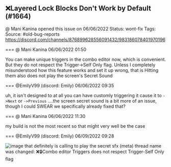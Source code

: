 ## ❌Layered Lock Blocks Don't Work by Default (#1664)
@ Mani Kanina opened this issue on 06/06/2022
Status: wont-fix
Tags: 
Source: #old-bug-reports https://discord.com/channels/876899628556091432/983186078401970196


=== @ Mani Kanina 06/06/2022 01:50

You can make unique triggers in the combo editor now, which is convenient. But they do not respect the Trigger->Self Only flag.
Unless I completely misunderstood how this feature works and set it up wrong, that is
Hitting them also does not play the screen's Secret Sound

=== @EmilyV99 (discord: Emily) 06/06/2022 09:35

uh, it isn't designed to
at all
you can have customly triggering it cause it to `->Next` or `->Previous`
....the screen secret sound is a bit more of an issue, though I could SWEAR we specifically already fixed that?

=== @ Mani Kanina 06/06/2022 11:30

my build is not the most recent
so that might very well be the case

=== @EmilyV99 (discord: Emily) 06/09/2022 09:28


![image](https://cdn.discordapp.com/attachments/983186078401970196/984388507659276319/unknown.png?ex=65e988bd&is=65d713bd&hm=1ecfc81a08e485496ea2d9062e163731ae6b737b3212ca35d4687e4032d3d234&)
that definitely is calling to play the secret sfx
(meta) thread name was changed: ❌🔒Combo editor Triggers does not respect Trigger-Self Only flag
